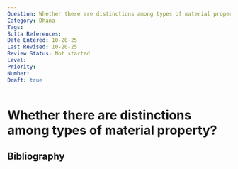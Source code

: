 ```yaml
---
Question: Whether there are distinctions among types of material property?
Category: Dhana
Tags: 
Sutta References: 
Date Entered: 10-20-25
Last Revised: 10-20-25
Review Status: Not started
Level: 
Priority: 
Number: 
Draft: true
---
```


# Whether there are distinctions among types of material property?

## Bibliography

<!-- 

Notes:



-->